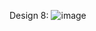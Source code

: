 Design 8:
![image](https://github.com/thisisrohitkumar/the_creative_minions/assets/43836363/85988b76-61a7-4663-b650-388875446d9b)
